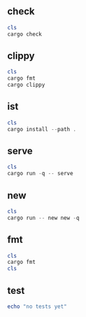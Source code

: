 ## check

```powershell
cls
cargo check
```

## clippy

```powershell
cls
cargo fmt
cargo clippy
```

## ist

```powershell
cls
cargo install --path .
```

## serve

```powershell
cls
cargo run -q -- serve 
```

## new

```powershell
cls
cargo run -- new new -q
```

## fmt

```powershell
cls
cargo fmt 
cls
```

## test

```powershell
echo "no tests yet"
```
